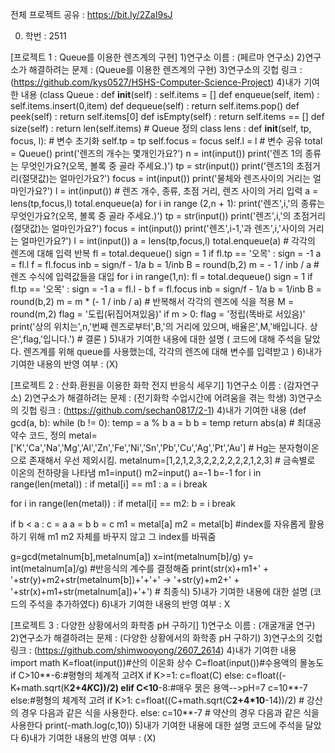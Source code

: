 전체 프로젝트 공유 : https://bit.ly/2ZaI9sJ

0. 학번 : 2511

[프로젝트 1 : Queue를 이용한 렌즈계의 구현]
1)연구소 이름 : (페르마 연구소)
2)연구소가 해결하려는 문제 : (Queue를 이용한 렌즈계의 구현)
3)연구소의 깃헙 링크 : (https://github.com/kys0527/HSHS-Computer-Science-Project)
4)내가 기여한 내용
(class Queue :
    def __init__(self) :
        self.items = []
    def enqueue(self, item) :
        self.items.insert(0,item)
    def dequeue(self) :
        return self.items.pop()
    def peek(self) :
        return self.items[0]
    def isEmpty(self) :
        return self.items == []
    def size(self) :
        return len(self.items) # Queue 정의
class lens :
    def __init__(self, tp, focus, l): # 변수 초기화
        self.tp = tp
        self.focus = focus
        self.l = l # 변수 공유
total = Queue()
print('렌즈의 개수는 몇개인가요?')
n = int(input())
print('렌즈 1의 종류는 무엇인가요?(오목, 볼록 중 골라 주세요.)')
tp = str(input())
print('렌즈1의 초점거리(절댓값)는 얼마인가요?')
focus = int(input())
print('물체와 렌즈사이의 거리는 얼마인가요?')
l = int(input()) # 렌즈 개수, 종류, 초점 거리, 렌즈 사이의 거리 입력
a = lens(tp,focus,l)
total.enqueue(a)
for i in range (2,n + 1):
    print('렌즈',i,'의 종류는 무엇인가요?(오목, 볼록 중 골라 주세요.)')
    tp = str(input())
    print('렌즈',i,'의 초점거리(절댓값)는 얼마인가요?')
    focus = int(input())
    print('렌즈',i-1,'과 렌즈',i,'사이의 거리는 얼마인가요?')
    l = int(input())
    a = lens(tp,focus,l)
    total.enqueue(a) # 각각의 렌즈에 대해 입력 반복
fl = total.dequeue()
sign = 1
if fl.tp == '오목' :
    sign = -1
a = fl.l
f = fl.focus
inb = sign/f - 1/a
b = 1/inb
B = round(b,2)
m = - 1 / inb / a # 렌즈 수식에 입력값들을 대입
for i in range(1,n):
    fl = total.dequeue()
    sign = 1
    if fl.tp == '오목' :
        sign = -1
    a = fl.l - b
    f = fl.focus
    inb = sign/f - 1/a
    b = 1/inb
    B = round(b,2)
    m = m * (- 1 / inb / a) # 반복해서 각각의 렌즈에 식을 적용
M = round(m,2)
flag = '도립(뒤집어져있음)'
if m > 0:
    flag = '정립(똑바로 서있음)'
print('상의 위치는',n,'번째 렌즈로부터',B,'의 거리에 있으며, 배율은',M,'배입니다. 상은',flag,'입니다.') # 결론 )
5)내가 기여한 내용에 대한 설명
( 코드에 대해 주석을 달았다. 렌즈계를 위해 queue를 사용했는데, 각각의 렌즈에 대해 변수를 입력받고 )
6)내가 기여한 내용의 반영 여부 : (X)

[프로젝트 2 : 산화.환원을 이용한 화학 전지 반응식 세우기]
1)연구소 이름 : (감자연구소)
2)연구소가 해결하려는 문제 : (전기화학 수업시간에 어려움을 겪는 학생)
3)연구소의 깃헙 링크 : (https://github.com/sechan0817/2-1)
4)내가 기여한 내용
(def gcd(a, b):
    while (b != 0):
        temp = a % b
        a = b
        b = temp
    return abs(a) # 최대공약수 코드, 정의
metal=['K','Ca','Na','Mg','Al','Zn','Fe','Ni','Sn','Pb','Cu','Ag','Pt','Au'] # Hg는 분자형이온으로 존재해서 우선 제외시킴.
metalnum=[1,2,1,2,3,2,2,2,2,2,2,1,2,3]  # 금속별로 이온의 전하량을 나타냄
m1=input()
m2=input()
a=-1
b=-1
for i in range(len(metal)) :
    if metal[i] == m1 :
        a = i
        break

for i in range(len(metal)) :
    if metal[i] == m2:
        b = i
        break

if b < a :
    c = a
    a = b
    b = c
    m1 = metal[a]
    m2 = metal[b]  #index를 자유롭게 활용하기 위해 m1 m2 자체를 바꾸지 않고 그 index를 바꿔줌

g=gcd(metalnum[b],metalnum[a])
x=int(metalnum[b]/g)
y= int(metalnum[a]/g)
#반응식의 계수를 결정해줌
print(str(x)+m1+' + '+str(y)+m2+str(metalnum[b])+'+'+' -> '+str(y)+m2+' + '+str(x)+m1+str(metalnum[a])+'+') # 최종식)
5)내가 기여한 내용에 대한 설명
(코드의 주석을 추가하였다)
6)내가 기여한 내용의 반영 여부 : X

[프로젝트 3 : 다양한 상황에서의 화학종 pH 구하기]
1)연구소 이름 : (개굴개굴 연구)
2)연구소가 해결하려는 문제 : (다양한 상황에서의 화학종 pH 구하기)
3)연구소의 깃헙 링크 : (https://github.com/shimwooyong/2607_2614)
4)내가 기여한 내용
import math
K=float(input())#산의 이온화 상수
C=float(input())#수용액의 몰농도
if C>10**-6:#평형의 체계적 고려X
    if K>=1:
        c=float(C)
    else:
        c=float((-K+math.sqrt(K**2+4*K*C))/2)
elif C<10**-8:#매우 묽은 용액-->pH=7
    c=10**-7
else:#평형의 체계적 고려
    if K>1:
        c=float((C+math.sqrt(C**2+4*10**-14))/2) # 강산의 경우 다음과 같은 식을 사용한다.
    else:
        c=10**-7 # 약산의 경우 다음과 같은 식을 사용한다
print(-math.log(c,10))
5)내가 기여한 내용에 대한 설명
코드에 주석을 달았다
6)내가 기여한 내용의 반영 여부 : (X)

